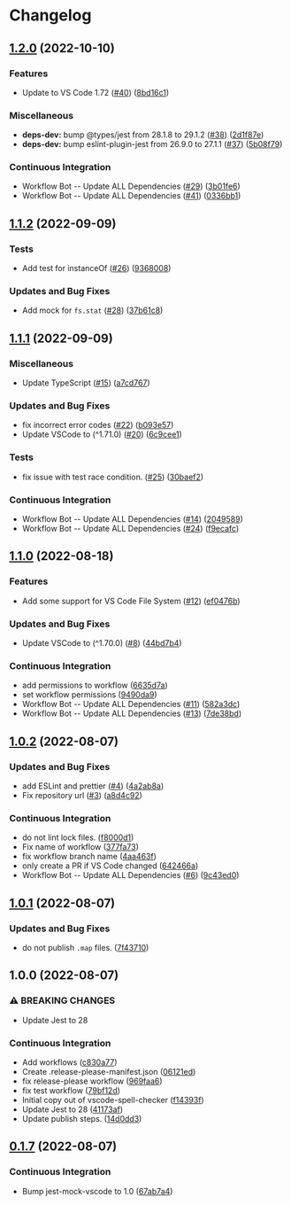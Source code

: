 # Changelog

## [1.2.0](https://github.com/streetsidesoftware/jest-mock-vscode/compare/v1.1.2...v1.2.0) (2022-10-10)


### Features

* Update to VS Code 1.72 ([#40](https://github.com/streetsidesoftware/jest-mock-vscode/issues/40)) ([8bd16c1](https://github.com/streetsidesoftware/jest-mock-vscode/commit/8bd16c1cf3ab1c7c4f22bfdcd80b7435dda6a340))


### Miscellaneous

* **deps-dev:** bump @types/jest from 28.1.8 to 29.1.2 ([#38](https://github.com/streetsidesoftware/jest-mock-vscode/issues/38)) ([2d1f87e](https://github.com/streetsidesoftware/jest-mock-vscode/commit/2d1f87ecab4391cb1b094b934349fa943bd45c74))
* **deps-dev:** bump eslint-plugin-jest from 26.9.0 to 27.1.1 ([#37](https://github.com/streetsidesoftware/jest-mock-vscode/issues/37)) ([5b08f79](https://github.com/streetsidesoftware/jest-mock-vscode/commit/5b08f7969a62fa50b269e29600ff7d86787251ea))


### Continuous Integration

* Workflow Bot -- Update ALL Dependencies ([#29](https://github.com/streetsidesoftware/jest-mock-vscode/issues/29)) ([3b01fe6](https://github.com/streetsidesoftware/jest-mock-vscode/commit/3b01fe6c00e66b531109ba5265a4389b82198bce))
* Workflow Bot -- Update ALL Dependencies ([#41](https://github.com/streetsidesoftware/jest-mock-vscode/issues/41)) ([0336bb1](https://github.com/streetsidesoftware/jest-mock-vscode/commit/0336bb19e2f1869755c93961bee5a6e470fcebcd))

## [1.1.2](https://github.com/streetsidesoftware/jest-mock-vscode/compare/v1.1.1...v1.1.2) (2022-09-09)


### Tests

* Add test for instanceOf ([#26](https://github.com/streetsidesoftware/jest-mock-vscode/issues/26)) ([9368008](https://github.com/streetsidesoftware/jest-mock-vscode/commit/93680083e3944590b5a949d3f30b51f061a4c274))


### Updates and Bug Fixes

* Add mock for `fs.stat` ([#28](https://github.com/streetsidesoftware/jest-mock-vscode/issues/28)) ([37b61c8](https://github.com/streetsidesoftware/jest-mock-vscode/commit/37b61c8fbe35945204d2b125adac788493c8ba0c))

## [1.1.1](https://github.com/streetsidesoftware/jest-mock-vscode/compare/v1.1.0...v1.1.1) (2022-09-09)


### Miscellaneous

* Update TypeScript ([#15](https://github.com/streetsidesoftware/jest-mock-vscode/issues/15)) ([a7cd767](https://github.com/streetsidesoftware/jest-mock-vscode/commit/a7cd767bdf02bb2c99bc7952cbc03202e3b7e8cd))


### Updates and Bug Fixes

* fix incorrect error codes ([#22](https://github.com/streetsidesoftware/jest-mock-vscode/issues/22)) ([b093e57](https://github.com/streetsidesoftware/jest-mock-vscode/commit/b093e57d93b18cd6386755a46f834a50d0f59c3c))
* Update VSCode to (^1.71.0) ([#20](https://github.com/streetsidesoftware/jest-mock-vscode/issues/20)) ([6c9cee1](https://github.com/streetsidesoftware/jest-mock-vscode/commit/6c9cee1ee9ccced33a27b57721dfc720a14001fb))


### Tests

* fix issue with test race condition. ([#25](https://github.com/streetsidesoftware/jest-mock-vscode/issues/25)) ([30baef2](https://github.com/streetsidesoftware/jest-mock-vscode/commit/30baef251de47c0cbfb3ded92b6c35e24200176d))


### Continuous Integration

* Workflow Bot -- Update ALL Dependencies ([#14](https://github.com/streetsidesoftware/jest-mock-vscode/issues/14)) ([2049589](https://github.com/streetsidesoftware/jest-mock-vscode/commit/2049589e74c95442d74a1d52bfa57af0e1c23a27))
* Workflow Bot -- Update ALL Dependencies ([#24](https://github.com/streetsidesoftware/jest-mock-vscode/issues/24)) ([f9ecafc](https://github.com/streetsidesoftware/jest-mock-vscode/commit/f9ecafc605bf5e48d0d2f6fa7fc9a86077d35c6c))

## [1.1.0](https://github.com/streetsidesoftware/jest-mock-vscode/compare/v1.0.2...v1.1.0) (2022-08-18)


### Features

* Add some support for VS Code File System ([#12](https://github.com/streetsidesoftware/jest-mock-vscode/issues/12)) ([ef0476b](https://github.com/streetsidesoftware/jest-mock-vscode/commit/ef0476b13961ecc121d9b8fbbf32dad0626f88de))


### Updates and Bug Fixes

* Update VSCode to (^1.70.0) ([#8](https://github.com/streetsidesoftware/jest-mock-vscode/issues/8)) ([44bd7b4](https://github.com/streetsidesoftware/jest-mock-vscode/commit/44bd7b44f6534e19dbc7f1a849877aae18d8aadf))


### Continuous Integration

* add permissions to workflow ([6635d7a](https://github.com/streetsidesoftware/jest-mock-vscode/commit/6635d7acaa2178523df2b178c6e0226a0b91427a))
* set workflow permissions ([9490da9](https://github.com/streetsidesoftware/jest-mock-vscode/commit/9490da973ce6930454fa124522d395c0e4da3452))
* Workflow Bot -- Update ALL Dependencies ([#11](https://github.com/streetsidesoftware/jest-mock-vscode/issues/11)) ([582a3dc](https://github.com/streetsidesoftware/jest-mock-vscode/commit/582a3dce73ff774c7acab952297fd86687aaa245))
* Workflow Bot -- Update ALL Dependencies ([#13](https://github.com/streetsidesoftware/jest-mock-vscode/issues/13)) ([7de38bd](https://github.com/streetsidesoftware/jest-mock-vscode/commit/7de38bd600aa7f8b0cf084e251acea0927fea7e8))

## [1.0.2](https://github.com/streetsidesoftware/jest-mock-vscode/compare/v1.0.1...v1.0.2) (2022-08-07)


### Updates and Bug Fixes

* add ESLint and prettier ([#4](https://github.com/streetsidesoftware/jest-mock-vscode/issues/4)) ([4a2ab8a](https://github.com/streetsidesoftware/jest-mock-vscode/commit/4a2ab8ac6a88c620ee5902f32622b209fa4ccbd9))
* Fix repository url ([#3](https://github.com/streetsidesoftware/jest-mock-vscode/issues/3)) ([a8d4c92](https://github.com/streetsidesoftware/jest-mock-vscode/commit/a8d4c92561770b1b83315fc24f2f01cd2fcf22c6))


### Continuous Integration

* do not lint lock files. ([f8000d1](https://github.com/streetsidesoftware/jest-mock-vscode/commit/f8000d1566ef895fb3956348cf3562bdfc5c6d5b))
* Fix name of workflow ([377fa73](https://github.com/streetsidesoftware/jest-mock-vscode/commit/377fa73bbfbccfe534a023bd72a524b0c06499ea))
* fix workflow branch name ([4aa463f](https://github.com/streetsidesoftware/jest-mock-vscode/commit/4aa463f9670c7fe5fc66355f7e614693051f1c21))
* only create a PR if VS Code changed ([642466a](https://github.com/streetsidesoftware/jest-mock-vscode/commit/642466a874cb34b12545e764f036d964dd468942))
* Workflow Bot -- Update ALL Dependencies ([#6](https://github.com/streetsidesoftware/jest-mock-vscode/issues/6)) ([9c43ed0](https://github.com/streetsidesoftware/jest-mock-vscode/commit/9c43ed0d7bc92ac3edd35151ace0ce58f2b8c811))

## [1.0.1](https://github.com/streetsidesoftware/jest-mock-vscode/compare/v1.0.0...v1.0.1) (2022-08-07)


### Updates and Bug Fixes

* do not publish `.map` files. ([7f43710](https://github.com/streetsidesoftware/jest-mock-vscode/commit/7f43710cf5a635326a5290b0539107c5f14f495b))

## 1.0.0 (2022-08-07)


### ⚠ BREAKING CHANGES

* Update Jest to 28

### Continuous Integration

* Add workflows ([c830a77](https://github.com/streetsidesoftware/jest-mock-vscode/commit/c830a77dde00c204afa12908ea014579ac789fe5))
* Create .release-please-manifest.json ([06121ed](https://github.com/streetsidesoftware/jest-mock-vscode/commit/06121edc46815981f083a547214e298626a44afb))
* fix release-please workflow ([969faa6](https://github.com/streetsidesoftware/jest-mock-vscode/commit/969faa63e2bc9fddc5b7bda6679adbed39f7d5dc))
* fix test workflow ([79bf12d](https://github.com/streetsidesoftware/jest-mock-vscode/commit/79bf12de73335e4995b4a57e928c0a845bbca4b0))
* Initial copy out of vscode-spell-checker ([f14393f](https://github.com/streetsidesoftware/jest-mock-vscode/commit/f14393fa6965c85758a5720bb344c22cba0fd081))
* Update Jest to 28 ([41173af](https://github.com/streetsidesoftware/jest-mock-vscode/commit/41173af9442c03c8bb8d0b5b4e3ea497b9462e14))
* Update publish steps. ([14d0dd3](https://github.com/streetsidesoftware/jest-mock-vscode/commit/14d0dd37a1e6eb52263099a7c3288bd428f3ad95))

## [0.1.7](https://github.com/streetsidesoftware/vscode-spell-checker/compare/jest-mock-vscode-v0.1.6...jest-mock-vscode-v0.1.7) (2022-08-07)


### Continuous Integration

* Bump jest-mock-vscode to 1.0 ([67ab7a4](https://github.com/streetsidesoftware/vscode-spell-checker/commit/67ab7a45b237e5b78e70048cdb7fc13b71b4ba6c))
